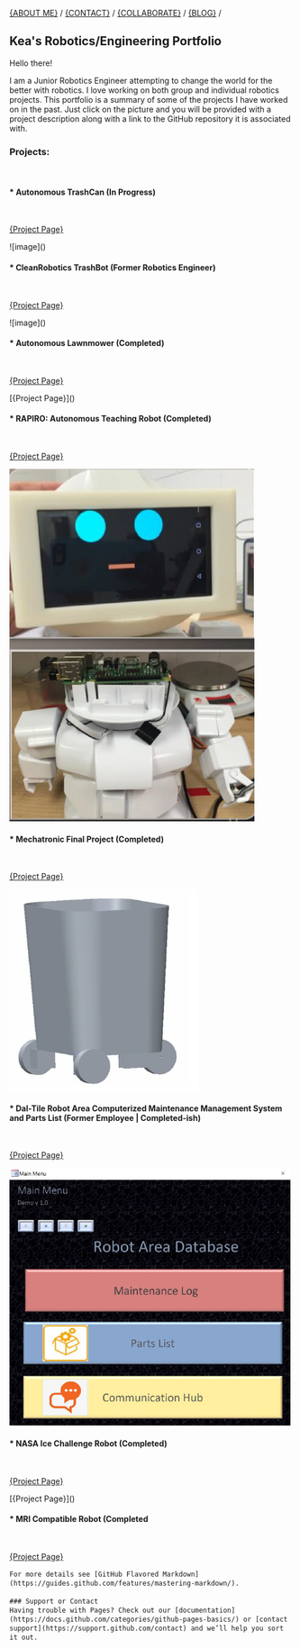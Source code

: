 
[{ABOUT ME}](https://kfrancis01.github.io/Portfolio_KeaFrancis.github.io/About) / 
[{CONTACT}](https://kfrancis01.github.io/Portfolio_KeaFrancis.github.io/Contact) / 
[{COLLABORATE}](keamfrancis96@gmail.com) / 
[{BLOG}]() / 

## Kea's Robotics/Engineering Portfolio ##

<p> Hello there! <p>
<p> I am a Junior Robotics Engineer attempting to change the world for the better with robotics. 
I love working on both group and individual robotics projects. This portfolio is a summary of some of the projects I have worked on in the past. 
Just click on the picture and you will be provided with a project description along with a link to the GitHub repository it is associated with. <p>


<h3>Projects:</h3> 
<br/>
<h4>* Autonomous TrashCan (In Progress)</h4> <br />
<p><a href="https://kfrancis01.github.io/Portfolio_KeaFrancis.github.io/Autonomous_TrashCan">{Project Page}</a></p>
![image]()<br/>

<h4> * CleanRobotics TrashBot (Former Robotics Engineer) </h4><br/>
<p><a href="https://kfrancis01.github.io/Portfolio_KeaFrancis.github.io/CleanRobotics">{Project Page}</a></p>
![image]()<br/>

<h4> * Autonomous Lawnmower (Completed) </h4> <br/>
<p><a href="https://kfrancis01.github.io/Portfolio_KeaFrancis.github.io/Lawn Mower">{Project Page}</a></p>
[{Project Page}]() <br/>

<h4> * RAPIRO: Autonomous Teaching Robot (Completed) </h4><br/>
<p><a href="https://kfrancis01.github.io/Portfolio_KeaFrancis.github.io/RAPIRO">{Project Page}</a></p>
<p><img src = "RAPIRO.PNG" alt = "foo"/></p>

<h4> * Mechatronic Final Project (Completed) </h4><br/>
<p><a href="https://kfrancis01.github.io/Portfolio_KeaFrancis.github.io/Mech">{Project Page}</a></p>
<p><img src = "mech_final.PNG" alt = "foo"/></p>

<h4> * Dal-Tile Robot Area Computerized Maintenance Management System and Parts List (Former Employee | Completed-ish) </h4><br/>
<p><a href="https://kfrancis01.github.io/Portfolio_KeaFrancis.github.io/CMMS">{Project Page}</a></p>
<p><img src = "Dal_Tile CMMS.PNG" alt = "foo"/></p>

<h4> * NASA Ice Challenge Robot (Completed) </h4><br/>
<p><a href="https://kfrancis01.github.io/Portfolio_KeaFrancis.github.io/NASA">{Project Page}</a></p>
[{Project Page}]() <br/>

<h4> * MRI Compatible Robot (Completed </h4><br/>
<p><a href="https://kfrancis01.github.io/Portfolio_KeaFrancis.github.io/MRI">{Project Page}</a></p>


```
For more details see [GitHub Flavored Markdown](https://guides.github.com/features/mastering-markdown/).

### Support or Contact
Having trouble with Pages? Check out our [documentation](https://docs.github.com/categories/github-pages-basics/) or [contact support](https://support.github.com/contact) and we’ll help you sort it out.
